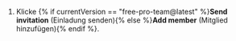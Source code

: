 1. Klicke {% if currentVersion == "free-pro-team@latest" %}**Send invitation** (Einladung senden){% else %}**Add member** (Mitglied hinzufügen){% endif %}.
